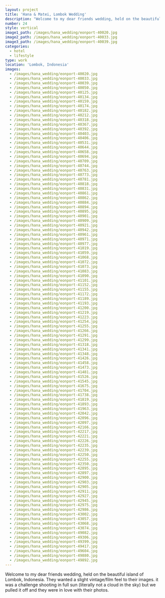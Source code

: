 ```yaml
---
layout: project
title: 'Hana & Matei, Lombok Wedding'
description: "Welcome to my dear friends wedding, held on the beautiful island of Lombok,\_Indonesia. They wanted a slight vintage/film feel to their images. it was a challenge shooting in full sun (literally not a cloud in the sky) but we pulled it off and they were in love with their photos."
number: 24
style: vertical
image1_path: /images/hana_wedding/eonport-40020.jpg
image2_path: /images/hana_wedding/eonport-40033.jpg
image3_path: /images/hana_wedding/eonport-40039.jpg
categories:
  - hotel
  - lifestyle
type: work
location: 'Lombok, Indonesia'
images:
  - /images/hana_wedding/eonport-40020.jpg
  - /images/hana_wedding/eonport-40033.jpg
  - /images/hana_wedding/eonport-40039.jpg
  - /images/hana_wedding/eonport-40050.jpg
  - /images/hana_wedding/eonport-40125.jpg
  - /images/hana_wedding/eonport-40134.jpg
  - /images/hana_wedding/eonport-40159.jpg
  - /images/hana_wedding/eonport-40174.jpg
  - /images/hana_wedding/eonport-40182.jpg
  - /images/hana_wedding/eonport-40212.jpg
  - /images/hana_wedding/eonport-40318.jpg
  - /images/hana_wedding/eonport-40367.jpg
  - /images/hana_wedding/eonport-40392.jpg
  - /images/hana_wedding/eonport-40403.jpg
  - /images/hana_wedding/eonport-40406.jpg
  - /images/hana_wedding/eonport-40531.jpg
  - /images/hana_wedding/eonport-40644.jpg
  - /images/hana_wedding/eonport-40658.jpg
  - /images/hana_wedding/eonport-40694.jpg
  - /images/hana_wedding/eonport-40709.jpg
  - /images/hana_wedding/eonport-40744.jpg
  - /images/hana_wedding/eonport-40763.jpg
  - /images/hana_wedding/eonport-40773.jpg
  - /images/hana_wedding/eonport-40781.jpg
  - /images/hana_wedding/eonport-40818.jpg
  - /images/hana_wedding/eonport-40831.jpg
  - /images/hana_wedding/eonport-40861.jpg
  - /images/hana_wedding/eonport-40862.jpg
  - /images/hana_wedding/eonport-40884.jpg
  - /images/hana_wedding/eonport-40894.jpg
  - /images/hana_wedding/eonport-40895.jpg
  - /images/hana_wedding/eonport-40901.jpg
  - /images/hana_wedding/eonport-40909.jpg
  - /images/hana_wedding/eonport-40921.jpg
  - /images/hana_wedding/eonport-40942.jpg
  - /images/hana_wedding/eonport-40961.jpg
  - /images/hana_wedding/eonport-40971.jpg
  - /images/hana_wedding/eonport-40977.jpg
  - /images/hana_wedding/eonport-41019.jpg
  - /images/hana_wedding/eonport-41059.jpg
  - /images/hana_wedding/eonport-41068.jpg
  - /images/hana_wedding/eonport-41072.jpg
  - /images/hana_wedding/eonport-41073.jpg
  - /images/hana_wedding/eonport-41083.jpg
  - /images/hana_wedding/eonport-41090.jpg
  - /images/hana_wedding/eonport-41101.jpg
  - /images/hana_wedding/eonport-41152.jpg
  - /images/hana_wedding/eonport-41155.jpg
  - /images/hana_wedding/eonport-41172.jpg
  - /images/hana_wedding/eonport-41189.jpg
  - /images/hana_wedding/eonport-41193.jpg
  - /images/hana_wedding/eonport-41200.jpg
  - /images/hana_wedding/eonport-41219.jpg
  - /images/hana_wedding/eonport-41223.jpg
  - /images/hana_wedding/eonport-41254.jpg
  - /images/hana_wedding/eonport-41255.jpg
  - /images/hana_wedding/eonport-41266.jpg
  - /images/hana_wedding/eonport-41291.jpg
  - /images/hana_wedding/eonport-41299.jpg
  - /images/hana_wedding/eonport-41318.jpg
  - /images/hana_wedding/eonport-41341.jpg
  - /images/hana_wedding/eonport-41348.jpg
  - /images/hana_wedding/eonport-41426.jpg
  - /images/hana_wedding/eonport-41458.jpg
  - /images/hana_wedding/eonport-41473.jpg
  - /images/hana_wedding/eonport-41481.jpg
  - /images/hana_wedding/eonport-41526.jpg
  - /images/hana_wedding/eonport-41545.jpg
  - /images/hana_wedding/eonport-41675.jpg
  - /images/hana_wedding/eonport-41704.jpg
  - /images/hana_wedding/eonport-41738.jpg
  - /images/hana_wedding/eonport-41819.jpg
  - /images/hana_wedding/eonport-41893.jpg
  - /images/hana_wedding/eonport-41963.jpg
  - /images/hana_wedding/eonport-42042.jpg
  - /images/hana_wedding/eonport-42096.jpg
  - /images/hana_wedding/eonport-42097.jpg
  - /images/hana_wedding/eonport-42166.jpg
  - /images/hana_wedding/eonport-42217.jpg
  - /images/hana_wedding/eonport-42221.jpg
  - /images/hana_wedding/eonport-42226.jpg
  - /images/hana_wedding/eonport-42235.jpg
  - /images/hana_wedding/eonport-42239.jpg
  - /images/hana_wedding/eonport-42250.jpg
  - /images/hana_wedding/eonport-42255.jpg
  - /images/hana_wedding/eonport-42350.jpg
  - /images/hana_wedding/eonport-42895.jpg
  - /images/hana_wedding/eonport-42897.jpg
  - /images/hana_wedding/eonport-42900.jpg
  - /images/hana_wedding/eonport-42903.jpg
  - /images/hana_wedding/eonport-42905.jpg
  - /images/hana_wedding/eonport-42911.jpg
  - /images/hana_wedding/eonport-42927.jpg
  - /images/hana_wedding/eonport-42945.jpg
  - /images/hana_wedding/eonport-42975.jpg
  - /images/hana_wedding/eonport-42986.jpg
  - /images/hana_wedding/eonport-43002.jpg
  - /images/hana_wedding/eonport-43057.jpg
  - /images/hana_wedding/eonport-43068.jpg
  - /images/hana_wedding/eonport-43074.jpg
  - /images/hana_wedding/eonport-49082.jpg
  - /images/hana_wedding/eonport-49306.jpg
  - /images/hana_wedding/eonport-49399.jpg
  - /images/hana_wedding/eonport-49417.jpg
  - /images/hana_wedding/eonport-49604.jpg
  - /images/hana_wedding/eonport-49880.jpg
  - /images/hana_wedding/eonport-49892.jpg
---
```


Welcome to my dear friends wedding, held on the beautiful island of Lombok, Indonesia. They wanted a slight vintage/film feel to their images. it was a challenge shooting in full sun (literally not a cloud in the sky) but we pulled it off and they were in love with their photos.&nbsp;